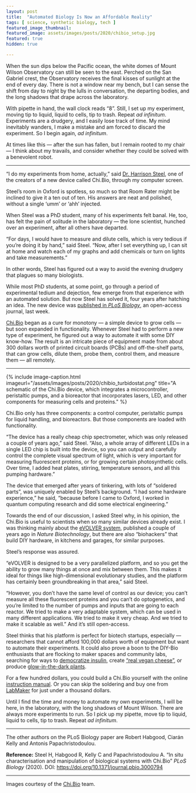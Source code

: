 ```yaml
---
layout: post
title:  "Automated Biology Is Now an Affordable Reality"
tags: [ science, synthetic biology, tech ]
featured_image_thumbnail:
featured_image: assets/images/posts/2020/chibio_setup.jpg
featured: true
hidden: true

---
```

When the sun dips below the Pacific ocean, the white domes of Mount Wilson Observatory can still be seen to the east. Perched on the San Gabriel crest, the Observatory receives the final kisses of sunlight at the end of every day. There is not a window near my bench, but I can sense the shift from day to night by the lulls in conversation, the departing bodies, and the long shadows that drape across the laboratory.

With pipette in hand, the wall clock reads “8”. Still, I set up my experiment, moving tip to liquid, liquid to cells, tip to trash. Repeat _ad infinitum_. Experiments are a drudgery, and I easily lose track of time. My mind inevitably wanders, I make a mistake and am forced to discard the experiment. So I begin again, _ad infinitum_.

At times like this — after the sun has fallen, but I remain rooted to my chair — I think about my travails, and consider whether they could be solved with a benevolent robot.

***
“I do my experiments from home, actually,” said [Dr. Harrison Steel](http://sysos.eng.ox.ac.uk/wiki/index.php/User:Harry), one of the creators of a new device called Chi.Bio, through my computer screen.

Steel’s room in Oxford is spotless, so much so that Room Rater might be inclined to give it a ten out of ten. His answers are neat and polished, without a single ‘umm’ or ‘ahh’ injected.

When Steel was a PhD student, many of his experiments felt banal. He, too, has felt the pain of solitude in the laboratory — the lone scientist, hunched over an experiment, after all others have departed.

“For days, I would have to measure and dilute cells, which is very tedious if you’re doing it by hand,” said Steel. “Now, after I set everything up, I can sit at home and watch each of my graphs and add chemicals or turn on lights and take measurements.”

In other words, Steel has figured out a way to avoid the evening drudgery that plagues so many biologists.

While most PhD students, at some point, go through a period of experimental tedium and dejection, few emerge from that experience with an automated solution. But now Steel has solved it, four years after hatching an idea. The new device was [published in _PLoS Biology_](https://journals.plos.org/plosbiology/article?id=10.1371/journal.pbio.3000794), an open-access journal, last week.

[Chi.Bio](https://chi.bio/) began as a cure for monotony — a simple device to grow cells — but soon expanded in functionality. Whenever Steel had to perform a new type of experiment, he figured out a way to automate it with some DIY know-how. The result is an intricate piece of equipment made from about 300 dollars worth of printed circuit boards (PCBs) and off-the-shelf parts, that can grow cells, dilute them, probe them, control them, and measure them — all remotely.

***

{% include image-caption.html imageurl="/assets/images/posts/2020/chibio_turbidostat.png" title="A schematic of the Chi.Bio device, which integrates a microcontroller, peristaltic pumps, and a bioreactor that incorporates lasers, LED, and other components for measuring cells and proteins." %}



Chi.Bio only has three components: a control computer, peristaltic pumps for liquid handling, and bioreactors. But those components are loaded with functionality.

“The device has a really cheap chip spectrometer, which was only released a couple of years ago,” said Steel. “Also, a whole array of different LEDs in a single LED chip is built into the device, so you can output and carefully control the complete visual spectrum of light, which is very important for measuring fluorescent proteins, or for growing certain photosynthetic cells. Over time, I added heat plates, stirring, temperature sensors, and all this pumping hardware.”

The device that emerged after years of tinkering, with lots of “soldered parts”, was uniquely enabled by Steel’s background. “I had some hardware experience,” he said, “because before I came to Oxford, I worked in quantum computing research and did some electrical engineering.”

Towards the end of our discussion, I asked Steel why, in his opinion, the Chi.Bio is useful to scientists when so many similar devices already exist. I was thinking mainly about the [eVOLVER system](https://www.nature.com/articles/nbt.4151), published a couple of years ago in _Nature Biotechnology_, but there are also “biohackers” that build DIY hardware, in kitchens and garages, for similar purposes.

Steel’s response was assured.

“eVOLVER is designed to be a very parallelized platform, and so you get the ability to grow many things at once and mix between them. This makes it ideal for things like high-dimensional evolutionary studies, and the platform has certainly been groundbreaking in that area,” said Steel.

“However, you don’t have the same level of control as our device; you can’t measure all these fluorescent proteins and you can’t do optogenetics, and you’re limited to the number of pumps and inputs that are going to each reactor. We tried to make a very adaptable system, which can be used in many different applications. We tried to make it very cheap. And we tried to make it scalable as well.” And it’s still open-access.

Steel thinks that his platform is perfect for biotech startups, especially — researchers that cannot afford 100,000 dollars worth of equipment but want to automate their experiments. It could also prove a boon to the DIY-Bio enthusiasts that are flocking to maker spaces and community labs, searching for ways to [democratize insulin](https://openinsulin.org/), create [“real vegan cheese”](https://realvegancheese.org/), or produce [glow-in-the-dark plants](https://www.technologyreview.com/2016/07/15/158184/why-kickstarters-glowing-plant-left-backers-in-the-dark/#:~:text=In%20any%20discussion%20of%20biohacking,code%2C%20living%20things%20mere%20hardware.).

For a few hundred dollars, you could build a Chi.Bio yourself with the online [instruction manual](https://chi.bio/hardware/). Or you can skip the soldering and buy one from [LabMaker](https://www.labmaker.org/collections/biotechnology/products/chi-bio) for just under a thousand dollars.

Until I find the time and money to automate my own experiments, I will be here, in the laboratory, with the long shadows of Mount Wilson. There are always more experiments to run. So I pick up my pipette, move tip to liquid, liquid to cells, tip to trash. Repeat _ad infinitum_.

<!-- {% include robot_svg_animation.html %}
 -->
***
The other authors on the PLoS Biology paper are Robert Habgood, Ciarán Kelly and Antonis Papachristodoulou.

**Reference:** Steel H, Habgood R, Kelly C and Papachristodoulou A. “In situ characterisation and manipulation of biological systems with Chi.Bio” _PLoS Biology_ (2020). DOI: https://doi.org/10.1371/journal.pbio.3000794

***

Images courtesy of the [Chi.Bio](https://chi.bio/) team.
